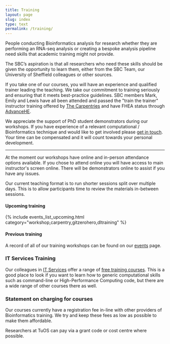 ```yaml
---
title: Training
layout: page
slug: index
type: text
permalink: /training/
---
```


People conducting Bioinformatics analysis for research whether they are performing an RNA-seq analysis or creating a bespoke analysis pipeline need skills that academic training might not provide. 

The SBC’s aspiration is that all researchers who need these skills should be given the opportunity to learn them, either from the SBC Team, our University of Sheffield colleagues or other sources.

If you take one of our courses, you will have an experience and qualified trainer leading the teaching. We take our commitment to training seriously and ensuring that it meets best-practice guidelines. SBC members Mark, Emily and Lewis have all been attended and passed the "train the trainer" instructor training offered by [The Carpentries](https://carpentries.org/index.html) and have FHEA status through [AdvanceHE](https://www.advance-he.ac.uk/).

We appreciate the support of PhD student demonstrators during our workshops. If you have experience of a relevant computational / Bioinformatics technique and would like to get involved please [get in touch](/contact). Your time can be compensated and it will count towards your personal development.

---

At the moment our workshops have online and in-person attendance options available. If you chose to attend online you will have access to main instructor's screen online. There will be demonstrators online to assist if you have any issues.

Our current teaching format is to run shorter sessions split over multiple days. This is to allow participants time to review the materials in-between sessions.


#### Upcoming training

{% include events_list_upcoming.html category="workshop,carpentry,gitzerohero,dltraining" %}

#### Previous training

A record of all of our training workshops can be found on our [events](/events) page.

### IT Services Training

Our colleagues in [IT Services](https://students.sheffield.ac.uk/it-services/research) offer a range of [free training courses](https://sites.google.com/sheffield.ac.uk/research-training/). This is a good place to look if you want to learn how to generic computational skills such as command-line or High-Performance Computing code, but there are a wide range of other courses there as well.

### Statement on charging for courses

Our courses currently have a registration fee in-line with other providers of Bioinformatics training. We try and keep these fees as low as possible to make them affordable.

Researchers at TuOS can pay via a grant code or cost centre where possible.